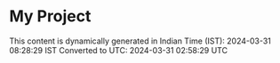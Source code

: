 # My Project

This content is dynamically generated in Indian Time (IST): 2024-03-31 08:28:29 IST
Converted to UTC: 2024-03-31 02:58:29 UTC
